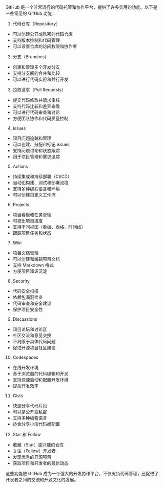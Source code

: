 GitHub 是一个非常流行的代码托管和协作平台，提供了许多实用的功能。以下是一些常见的 GitHub 功能：

1. 代码仓库（Repository）
- 可以创建公开或私密的代码仓库
- 支持版本控制和代码管理
- 可以设置仓库的访问权限和协作者

2. 分支（Branches）
- 创建和管理多个开发分支
- 支持分支间的合并和比较
- 可以进行代码实验和并行开发

3. 拉取请求（Pull Requests）
- 提交代码修改并请求审核
- 支持代码比较和差异查看
- 可以进行代码审查和讨论
- 方便团队协作和代码质量控制

4. Issues
- 项目问题追踪和管理
- 可以创建、分配和标记 issues
- 支持问题讨论和状态跟踪
- 用于项目管理和需求追踪

5. Actions
- 持续集成和持续部署（CI/CD）
- 自动化构建、测试和部署流程
- 支持多种编程语言和环境
- 可以创建自定义工作流

6. Projects
- 项目看板和任务管理
- 可视化项目进度
- 支持不同视图（看板、表格、时间线）
- 跟踪项目任务和状态

7. Wiki
- 项目文档管理
- 可以创建和编辑项目文档
- 支持 Markdown 格式
- 方便项目知识沉淀

8. Security
- 代码安全扫描
- 依赖包漏洞检查
- 代码审查和安全建议
- 保护项目安全性

9. Discussions
- 项目论坛和讨论区
- 社区交流和意见交换
- 不局限于具体代码问题
- 促进开源项目社区建设

10. Codespaces
- 在线开发环境
- 基于浏览器的代码编辑和开发
- 支持快速启动和配置开发环境
- 提高开发效率

11. Gists
- 快速分享代码片段
- 可以是公开或私密
- 支持多种编程语言
- 适合分享小段代码或配置

12. Star 和 Follow
- 收藏（Star）感兴趣的仓库
- 关注（Follow）开发者
- 发现优秀的开源项目
- 获取项目和开发者的最新动态

这些功能使 GitHub 成为一个强大的开发协作平台，不仅支持代码管理，还促进了开发者之间的交流和开源文化的发展。